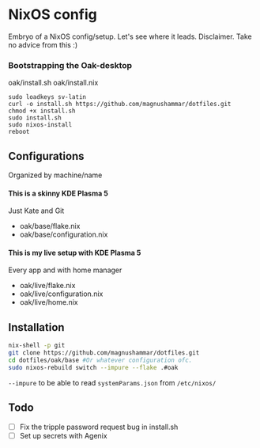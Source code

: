 # NixOS config
Embryo of a NixOS config/setup. Let's see where it leads. Disclaimer. Take no advice from this :)

### Bootstrapping the Oak-desktop
oak/install.sh
oak/install.nix

```
sudo loadkeys sv-latin
curl -o install.sh https://github.com/magnushammar/dotfiles.git
chmod +x install.sh
sudo install.sh
sudo nixos-install
reboot
```

## Configurations
Organized by machine/name

#### This is a skinny KDE Plasma 5
Just Kate and Git  
- oak/base/flake.nix  
- oak/base/configuration.nix  

#### This is my live setup with KDE Plasma 5
Every app and with home manager  
- oak/live/flake.nix  
- oak/live/configuration.nix  
- oak/live/home.nix  

## Installation
```sh
nix-shell -p git
git clone https://github.com/magnushammar/dotfiles.git
cd dotfiles/oak/base #Or whatever configuration ofc.
sudo nixos-rebuild switch --impure --flake .#oak
```
`--impure` to be able to read `systemParams.json` from `/etc/nixos/`

## Todo
- [ ] Fix the tripple password request bug in install.sh  
- [ ] Set up secrets with Agenix

